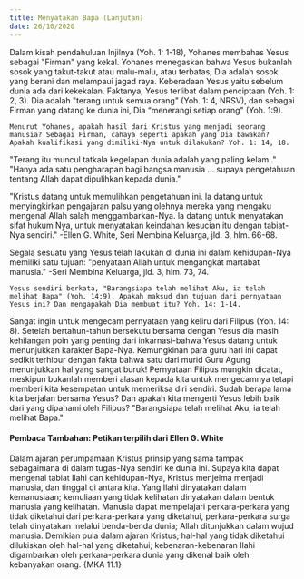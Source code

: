 ```yaml
---
title: Menyatakan Bapa (Lanjutan)
date: 26/10/2020
---
```


Dalam kisah pendahuluan Injilnya (Yoh. 1: 1-18), Yohanes membahas Yesus sebagai "Firman" yang kekal. Yohanes menegaskan bahwa Yesus bukanlah sosok yang takut-takut atau malu-malu, atau terbatas; Dia adalah sosok yang berani dan melampaui jagad raya. Keberadaan Yesus yaitu sebelum dunia ada dari kekekalan. Faktanya, Yesus terlibat dalam penciptaan (Yoh. 1: 2, 3). Dia adalah "terang untuk semua orang" (Yoh. 1: 4, NRSV), dan sebagai Firman yang datang ke dunia ini, Dia “menerangi setiap orang" (Yoh. 1:9).

`Menurut Yohanes, apakah hasil dari Kristus yang menjadi seorang manusia? Sebagai Firman, cahaya seperti apakah yang Dia bawakan? Apakah kualifikasi yang dimiliki-Nya untuk dilakukan? Yoh. 1: 14, 18.`

"Terang itu muncul tatkala kegelapan dunia adalah yang paling kelam ." "Hanya ada satu pengharapan bagi bangsa manusia ... supaya pengetahuan tentang Allah dapat dipulihkan kepada dunia."

"Kristus datang untuk memulihkan pengetahuan ini. la datang untuk menyingkirkan pengajaran palsu yang olehnya mereka yang mengaku mengenal Allah salah menggambarkan-Nya. la datang untuk menyatakan sifat hukum Nya, untuk menyatakan keindahan kesucian itu dengan tabiat-Nya sendiri." -Ellen G. White, Seri Membina Keluarga, jld. 3, hlm. 66-68. 

Segala sesuatu yang Yesus telah lakukan di dunia ini dalam kehidupan-Nya memiliki satu tujuan: "penyataan Allah untuk mengangkat martabat manusia." -Seri Membina Keluarga, jld. 3, hlm. 73, 74. 

`Yesus sendiri berkata, "Barangsiapa telah melihat Aku, ia telah melihat Bapa" (Yoh. 14:9). Apakah maksud dan tujuan dari pernyataan Yesus ini? Dan mengapakah Dia membuat itu? Yoh. 14: 1-14.`

Sangat ingin untuk mengecam pernyataan yang keliru dari Filipus (Yoh. 14: 8). Setelah bertahun-tahun bersekutu bersama dengan Yesus dia masih kehilangan poin yang penting dari inkarnasi-bahwa Yesus datang untuk menunjukkan karakter Bapa-Nya. Kemungkinan para guru hari ini dapat sedikit terhibur dengan fakta bahwa satu dari murid Guru Agung menunjukkan hal yang sangat buruk! Pernyataan Filipus mungkin dicatat, meskipun bukanlah memberi alasan kepada kita untuk mengecamnya tetapi memberi kita kesempatan untuk memeriksa diri sendiri. Sudah berapa lama kita berjalan bersama Yesus? Dan apakah kita mengerti Yesus lebih baik dari yang dipahami oleh Filipus? "Barangsiapa telah melihat Aku, ia telah melihat Bapa."

#### Pembaca Tambahan: Petikan terpilih dari Ellen G. White

Dalam ajaran perumpamaan Kristus prinsip yang sama tampak sebagaimana di dalam tugas-Nya sendiri ke dunia ini. Supaya kita dapat mengenal tabiat Ilahi dan kehidupan-Nya, Kristus menjelma menjadi manusia, dan tinggal di antara kita. Yang Ilahi dinyatakan dalam kemanusiaan; kemuliaan yang tidak kelihatan dinyatakan dalam bentuk manusia yang kelihatan. Manusia dapat mempelajari perkara-perkara yang tidak diketahui dari perkara-perkara yang diketahui, perkara-perkara surga telah dinyatakan melalui benda-benda dunia; Allah ditunjukkan dalam wujud manusia. Demikian pula dalam ajaran Kristus; hal-hal yang tidak diketahui dilukiskan oleh hal-hal yang diketahui; kebenaran-kebenaran Ilahi digambarkan oleh perkara-perkara dunia yang dikenal baik oleh kebanyakan orang. {MKA 11.1}